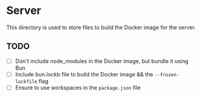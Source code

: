 # Server

This directory is used to store files to build the Docker image for the server.

## TODO

- [ ] Don't include node_modules in the Docker image, but bundle it using Bun
- [ ] Include bun.lockb file to build the Docker image && the `--frozen-lockfile` flag
- [ ] Ensure to use workspaces in the `package.json` file
